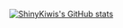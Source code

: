 [![ShinyKiwis's GitHub stats](https://github-readme-stats.vercel.app/api?username=ShinyKiwis)](https://github.com/anuraghazra/github-readme-stats)
